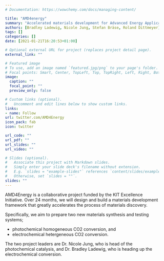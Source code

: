 ```yaml
---
# Documentation: https://wowchemy.com/docs/managing-content/

title: "AMD4energy"
summary: "Accelerated materials development for Advanced Energy Applications"
authors: [Bradley Ladewig, Nicole Jung, Stefan Bräse, Roland Dittmeyer]
tags: []
categories: []
date: [2021-01-21T16:20:53+01:00]

# Optional external URL for project (replaces project detail page).
external_link: ""

# Featured image
# To use, add an image named `featured.jpg/png` to your page's folder.
# Focal points: Smart, Center, TopLeft, Top, TopRight, Left, Right, BottomLeft, Bottom, BottomRight.
image:
  caption: ""
  focal_point: ""
  preview_only: false

# Custom links (optional).
#   Uncomment and edit lines below to show custom links.
links:
- name: Follow
url: twitter.com/AMD4Energy
icon_pack: fab
icon: twitter

url_code: ""
url_pdf: ""
url_slides: ""
url_video: ""

# Slides (optional).
#   Associate this project with Markdown slides.
#   Simply enter your slide deck's filename without extension.
#   E.g. `slides = "example-slides"` references `content/slides/example-slides.md`.
#   Otherwise, set `slides = ""`.
slides: ""
---
```

AMD4Energy is a collaborative project funded by the KIT Excellence Initiative. Over 24 months, we will design and build a materials development framework that greatly accelerates the process of materials discovery.

Specifically, we aim to prepare two new materials synthesis and testing systems;
- photochemical homogeneous CO2 conversion, and
- electrochemical hetergeneous CO2 conversion.

The two project leaders are Dr. Nicole Jung, who is head of the photochemical catalysis, and Dr. Bradley Ladewig, who is heading up the electrochemical conversion.
